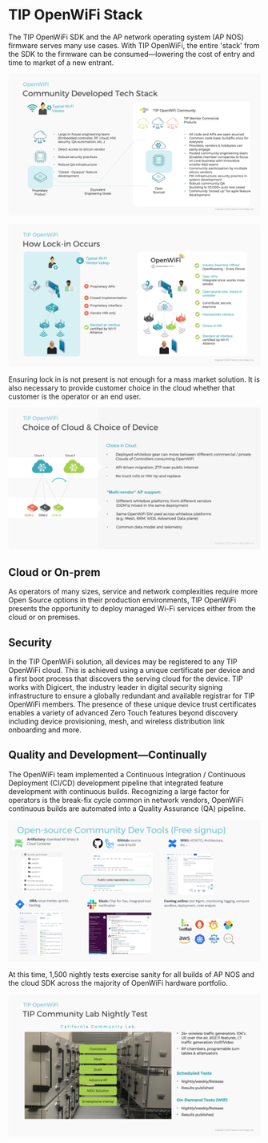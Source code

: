 # TIP OpenWiFi Stack

The TIP OpenWiFi SDK and the AP network operating system (AP NOS) firmware serves many use cases. With TIP OpenWiFi, the entire 'stack' from the SDK to the firmware can be consumed—lowering the cost of entry and time to market of a new entrant.

![](./media/image3.png)

![](./media/image4.png)

Ensuring lock in is not present is not enough for a mass market solution. It is also necessary to provide customer choice in the cloud whether that customer is the operator or an end user.

![](./media/image5.png)

## Cloud or On-prem

As operators of many sizes, service and network complexities require more Open Source options in their production environments, TIP OpenWiFi presents the opportunity to deploy managed Wi-Fi services either from the cloud or on premises.

## Security

In the TIP OpenWiFi solution, all devices may be registered to any TIP OpenWiFi cloud. This is achieved using a unique certificate per device and a first boot process that discovers the serving cloud for the device. TIP works with Digicert, the industry leader in digital security signing infrastructure to ensure a globally redundant and available registrar for TIP OpenWiFi members. The presence of these unique device trust certificates enables a variety of advanced Zero Touch features beyond discovery including device provisioning, mesh, and wireless distribution link onboarding and more.

## Quality and Development—Continually

The OpenWiFi team implemented a Continuous Integration / Continuous Deployment (CI/CD) development pipeline that integrated feature development with continuous builds. Recognizing a large factor for operators is the break-fix cycle common in network vendors, OpenWiFi continuous builds are automated into a Quality Assurance (QA) pipeline.

![](./media/image6.png)

At this time, 1,500 nightly tests exercise sanity for all builds of AP NOS and the cloud SDK across the majority of OpenWiFi hardware portfolio.

![](./media/image7.png)
